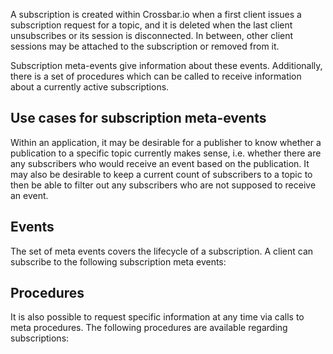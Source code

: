 A subscription is created within Crossbar.io when a first client issues a subscription request for a topic, and it is deleted when the last client unsubscribes or its session is disconnected. In between, other client sessions may be attached to the subscription or removed from it.

Subscription meta-events give information about these events. Additionally, there is a set of procedures which can be called to receive information about a currently active subscriptions.

## Use cases for subscription meta-events

Within an application, it may be desirable for a publisher to know whether a publication to a specific topic currently makes sense, i.e. whether there are any subscribers who would receive an event based on the publication. It may also be desirable to keep a current count of subscribers to a topic to then be able to filter out any subscribers who are not supposed to receive an event.

## Events

The set of meta events covers the lifecycle of a subscription. A client can subscribe to the following subscription meta events:



## Procedures

It is also possible to request specific information at any time via calls to meta procedures. The following procedures are available regarding subscriptions:

